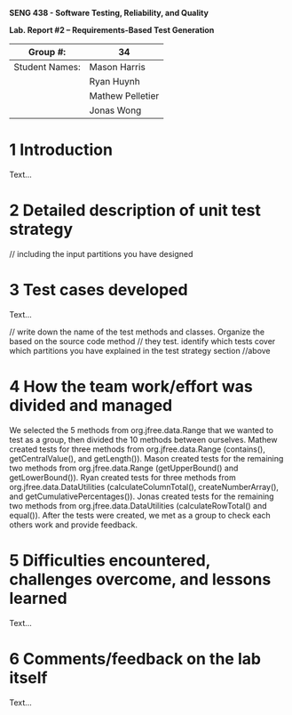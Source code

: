 **SENG 438 - Software Testing, Reliability, and Quality**

**Lab. Report \#2 – Requirements-Based Test Generation**

| Group \#:      |  34   |
| -------------- | --- |
| Student Names: |Mason Harris   |
|                |Ryan Huynh  |
|                |Mathew Pelletier  |
|                |Jonas Wong|

# 1 Introduction

Text…

# 2 Detailed description of unit test strategy

// including the input partitions you have designed

# 3 Test cases developed

Text…

// write down the name of the test methods and classes. Organize the based on
the source code method // they test. identify which tests cover which partitions
you have explained in the test strategy section //above

# 4 How the team work/effort was divided and managed

We selected the 5 methods from org.jfree.data.Range that we wanted to test as a group, then divided the 10 methods between ourselves. Mathew created tests for three methods from org.jfree.data.Range (contains(), getCentralValue(), and getLength()). Mason created tests for the remaining two methods from org.jfree.data.Range (getUpperBound() and getLowerBound()). Ryan created tests for three methods from org.jfree.data.DataUtilities (calculateColumnTotal(), createNumberArray(), and getCumulativePercentages()). Jonas created tests for the remaining two methods from org.jfree.data.DataUtilities (calculateRowTotal() and equal()). After the tests were created, we met as a group to check each others work and provide feedback.

# 5 Difficulties encountered, challenges overcome, and lessons learned

Text…

# 6 Comments/feedback on the lab itself

Text…
